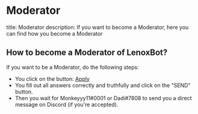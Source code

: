 # Moderator

title: Moderator description: If you want to become a Moderator, here you can find how you become a Moderator

## How to become a Moderator of LenoxBot?

If you want to be a Moderator, do the following steps:

* You click on the button: [Apply](https://docs.google.com/forms/d/e/1FAIpQLSc48Vf2x0jQD6aZ2UINmPoGiWQcqlOzf83uW8SIw99GJa6rSA/closedform)
* You fill out all answers correctly and truthfully and click on the "SEND" button.
* Then you wait for Monkeyyy11\#0001 or Dadi\#7808 to send you a direct message on Discord \(if you're accepted\).

